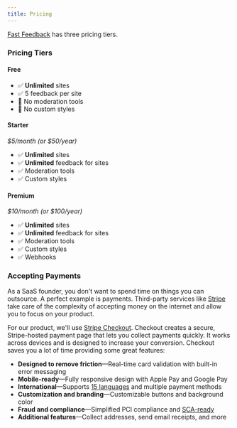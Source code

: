 ```yaml
---
title: Pricing
---
```


[Fast Feedback](/product-overview) has three pricing tiers.

### Pricing Tiers

#### Free

- ✅ **Unlimited** sites
- ✅ 5 feedback per site
- 🚫 No moderation tools
- 🚫 No custom styles

#### Starter

_$5/month (or $50/year)_

- ✅ **Unlimited** sites
- ✅ **Unlimited** feedback for sites
- ✅ Moderation tools
- ✅ Custom styles

#### Premium

_$10/month (or $100/year)_

- ✅ **Unlimited** sites
- ✅ **Unlimited** feedback for sites
- ✅ Moderation tools
- ✅ Custom styles
- ✅ Webhooks

### Accepting Payments

As a SaaS founder, you don't want to spend time on things you can outsource.
A perfect example is payments. Third-party services like [Stripe](https://stripe.com) take care of the complexity of accepting money on the internet and allow you to focus on your product.

For our product, we'll use [Stripe Checkout](https://stripe.com/docs/payments/checkout).
Checkout creates a secure, Stripe-hosted payment page that lets you collect payments quickly. It works across devices and is designed to increase your conversion.
Checkout saves you a lot of time providing some great features:

- **Designed to remove friction**—Real-time card validation with built-in error messaging
- **Mobile-ready**—Fully responsive design with Apple Pay and Google Pay
- **International**—Supports [15 languages](https://support.stripe.com/questions/supported-languages-for-stripe-checkout) and multiple payment methods
- **Customization and branding**—Customizable buttons and background color
- **Fraud and compliance**—Simplified PCI compliance and [SCA-ready](https://stripe.com/docs/strong-customer-authentication)
- **Additional features**—Collect addresses, send email receipts, and more
